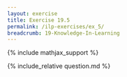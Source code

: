 ```yaml
---
layout: exercise
title: Exercise 19.5
permalink: /ilp-exercises/ex_5/
breadcrumb: 19-Knowledge-In-Learning
---
```


{% include mathjax_support %}

<div><i class="arrow-up loader" data-chapter="ilp-exercises" data-exercise="ex_5" data-rating="0"></i></div>
{% include_relative question.md %}
